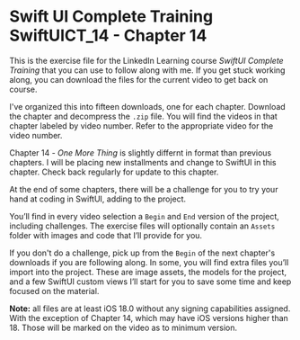 # Swift UI Complete Training  SwiftUICT_14 - Chapter 14
This is the exercise file for the LinkedIn Learning course *SwiftUI Complete Training* that you can use to follow along with me. If you get stuck working along, you can download the files for the current video to get back on course. 

I've organized this into fifteen downloads, one for each chapter. Download the chapter and decompress the `.zip` file. You will find the videos in that chapter labeled by video number. Refer to the appropriate video for the video number. 

Chapter 14 - *One More Thing* is slightly differnt in format than previous chapters. I will be placing new installments and change to SwiftUI in this chapter. Check back regularly for update to this chapter.  

At the end of some chapters, there will be a challenge for you to try your hand at coding in SwiftUI, adding to the project.  

You’ll find in every video selection a `Begin` and `End` version of the project, including challenges. The exercise files will optionally contain an `Assets` folder with images and code that I’ll provide for you.  
  
If you don't do a challenge, pick up from the `Begin` of the next chapter's downloads if you are following along. In some, you will find extra files you’ll import into the project. These are image assets, the models for the project, and a few SwiftUI custom views I’ll start for you to save some time and keep focused on the material.

**Note:** all files are at least iOS 18.0 without any signing capabilities assigned. With the exception of Chapter 14, which may have iOS versions higher than 18. Those will be marked on the video as to minimum version. 

